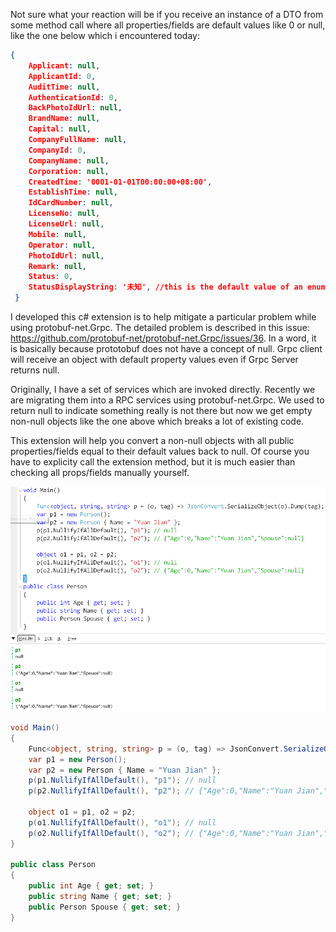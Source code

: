 Not sure what your reaction will be if you receive an instance of a DTO from some method call where all properties/fields are default values like 0 or null, like the one below which i encountered today:

```json
{
    Applicant: null,
    ApplicantId: 0,
    AuditTime: null,
    AuthenticationId: 0,
    BackPhotoIdUrl: null,
    BrandName: null,
    Capital: null,
    CompanyFullName: null,
    CompanyId: 0,
    CompanyName: null,
    Corporation: null,
    CreatedTime: '0001-01-01T00:00:00+08:00',
    EstablishTime: null,
    IdCardNumber: null,
    LicenseNo: null,
    LicenseUrl: null,
    Mobile: null,
    Operator: null,
    PhotoIdUrl: null,
    Remark: null,
    Status: 0,
    StatusDisplayString: '未知', //this is the default value of an enum
 }
```

I developed this c# extension is to help mitigate a particular problem while using protobuf-net.Grpc. The detailed problem is described in this issue:	https://github.com/protobuf-net/protobuf-net.Grpc/issues/36. In a word, it is basically because prototobuf does not have a concept of null. Grpc client will receive an object with default property values even if Grpc Server returns null.

Originally, I have a set of services which are invoked directly. Recently we are migrating them into a RPC services using protobuf-net.Grpc. We used to return null to indicate something really is not there but now we get empty non-null objects like the one above which breaks a lot of existing code.

This extension will help you convert a non-null objects with all public properties/fields equal to their default values back to null. Of course you have to explicity call the extension method, but it is much easier than checking all props/fields manually yourself.

![demo](demo.png?raw=true "demo")

```csharp
void Main()
{
	Func<object, string, string> p = (o, tag) => JsonConvert.SerializeObject(o).Dump(tag);
	var p1 = new Person();
	var p2 = new Person { Name = "Yuan Jian" };
	p(p1.NullifyIfAllDefault(), "p1"); // null
	p(p2.NullifyIfAllDefault(), "p2"); // {"Age":0,"Name":"Yuan Jian","Spouse":null}

	object o1 = p1, o2 = p2;
	p(o1.NullifyIfAllDefault(), "o1"); // null
	p(o2.NullifyIfAllDefault(), "o2"); // {"Age":0,"Name":"Yuan Jian","Spouse":null}
}

public class Person
{
	public int Age { get; set; }
	public string Name { get; set; }
	public Person Spouse { get; set; }
}
```